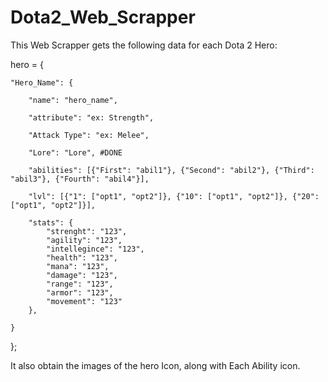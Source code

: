 # Dota2_Web_Scrapper
This Web Scrapper gets the following data for each Dota 2 Hero: 


hero = 
{

    "Hero_Name": {
    
        "name": "hero_name", 
        
        "attribute": "ex: Strength", 
        
        "Attack Type": "ex: Melee", 
        
        "Lore": "Lore", #DONE
        
        "abilities": [{"First": "abil1"}, {"Second": "abil2"}, {"Third": "abil3"}, {"Fourth": "abil4"}],
        
        "lvl": [{"1": ["opt1", "opt2"]}, {"10": ["opt1", "opt2"]}, {"20": ["opt1", "opt2"]}], 
        
        "stats": {
            "strenght": "123",
            "agility": "123",
            "intellegince": "123", 
            "health": "123", 
            "mana": "123", 
            "damage": "123", 
            "range": "123", 
            "armor": "123",
            "movement": "123"
        },

    }
};

It also obtain the images of the hero Icon, along with Each Ability icon. 
